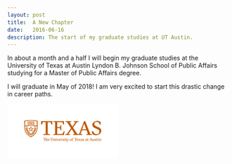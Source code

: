 ```yaml
---
layout: post
title:  A New Chapter
date:   2016-06-16
description: The start of my graduate studies at UT Austin.
---
```


In about a month and a half I will begin my graduate studies at the University of Texas at Austin Lyndon B. Johnson School of Public Affairs studying for a Master of Public Affairs degree.

I will graduate in May of 2018! I am very excited to start this drastic change in career paths.

<img src="/img/utexas.png" style="width: 50%;"/>
